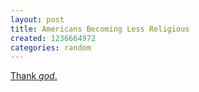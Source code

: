 ```yaml
---
layout: post
title: Americans Becoming Less Religious
created: 1236664972
categories: random
---
```

<a href="http://www.latimes.com/news/nationworld/nation/la-me-religion10-2009mar10,0,2852705.story">Thank <em>god</em>.</a>
